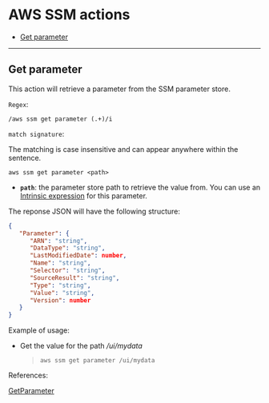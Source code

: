 # AWS SSM actions

- [Get parameter](#get-parameter)

---

## Get parameter

This action will retrieve a parameter from the SSM parameter store.

`Regex`:

```shell
/aws ssm get parameter (.+)/i
```

`match signature`:

The matching is case insensitive and can appear anywhere within the sentence.

```shell
aws ssm get parameter <path>
```
- **`path`**: the parameter store path to retrieve the value from. You can use an [Intrinsic expression](intrinsic_expression.md) for this parameter.

The reponse JSON will have the following structure:

```json
{
   "Parameter": { 
      "ARN": "string",
      "DataType": "string",
      "LastModifiedDate": number,
      "Name": "string",
      "Selector": "string",
      "SourceResult": "string",
      "Type": "string",
      "Value": "string",
      "Version": number
   }
}
```

Example of usage:

- Get the value for the path */ui/mydata*

    > `aws ssm get parameter /ui/mydata`

References:

[GetParameter](https://docs.aws.amazon.com/systems-manager/latest/APIReference/API_GetParameter.html)